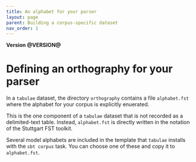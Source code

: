 ```yaml
---
title: An alphabet for your parser
layout: page
parent: Building a corpus-specific dataset
nav_order: 1
---
```



**Version @VERSION@**

# Defining an orthography for your parser

In a `tabulae` dataset, the directory `orthography` contains a file `alphabet.fst` where the alphabet for your corpus is explicitly enuerated.

This is the one component of a `tabulae` dataset that is not recorded as a delimited-text table.  Instead, `alphabet.fst` is directly written in the notation of the Stuttgart FST toolkit.

Several model alphabets are included in the template that `tabulae` installs with the `sbt corpus` task.  You can choose one of these and copy it to `alphabet.fst`.

